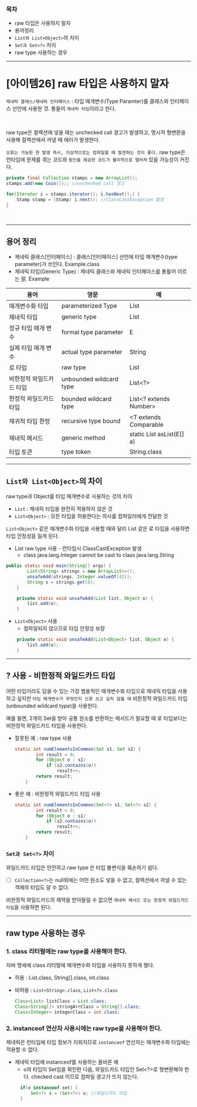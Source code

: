 
### 목차
- raw 타입은 사용하지 말자
- 용어정리
- `List와 List<Object>`의 차이
- `Set과 Set<?>` 차이
- raw type 사용하는 경우

---

#  [아이템26] raw 타입은 사용하지 말자

`제네릭 클래스/제네릭 인터페이스` : 타입 매개변수(Type Paramter)를 클래스와 인터페이스 선언에 사용한 것. 통들어 `제네릭 타입`이라고 한다.

<br>

raw type은 컬렉션에 넣을 때는 unchecked call 경고가 발생하고, 명시적 형변환을 사용해 컬렉션에서 꺼낼 때 에러가 발생한다. 

`오류는 가능한 한 발생 즉시, 이상적으로는 컴파일할 때 발견하는 것이 좋다.` 
raw type은 런타임에 문제를 겪는 코드와 `원인을 제공한 코드가 물리적으로 떨어져` 있을 가능성이 커진다. 

```java
private final Collection stamps = new ArrayList();
stamps.add(new Coin());; //unchecked call 경고

for(Iterator i = stamps.iterator(); i.hasNext();) {
    Stamp stamp = (Stamp) i.next(); //ClassCastException 발생
}
```

<br>

---

## 용어 정리
- 제네릭 클래스[인터페이스] : 클래스[인터페이스] 선언에 타입 매개변수(type parameter)가 쓰인다. Example.class
- 제네릭 타입(Generic Type) : 제네릭 클래스와 제네릭 인터페이스를 통틀어 이르는 말. Example<T>

|용어|영문|예|
|----|----|--|
|매개변수화 타입|parameterized Type|List<String>|
|제네릭 타입|generic type|List<E>|
|정규 타입 매개 변수|formal type parameter|E|
|실제 타입 매개 변수|actual type parameter|String|
|로 타입|raw type|List|
|비한정적 와일드카드 타입|unbounded wildcard type|List<?>|
|한정적 와일드카드 타입|bounded wildcard type|List<? extends Number>|
|재귀적 타입 한정|recursive type bound|<T extends Comparable<T>|
|제네릭 메서드|generic method|static <E> List<E> asList(E[] a)|
|타입 토큰|type token|String.class|


---

## `List와 List<Object>`의 차이

raw type과 Object를 타입 매개변수로 사용하는 것의 차이

- `List` : 제네릭 타입을 완전히 적용하지 않은 것
- `List<Object>` : 모든 타입을 허용한다는 의사를 컴파일러에게 전달한 것 

`List<Object>` 같은 매개변수화 타입을 사용할 때와 달리 List 같은 로 타입을 사용하면 타입 안정성을 잃게 된다. 

- List raw type 사용 - 런타임시 ClassCastException 발생
  - class java.lang.Integer cannot be cast to class java.lang.String 

```java
public static void main(String[] args) {
		List<String> strings = new ArrayList<>();
		unsafeAdd(strings, Integer.valueOf(42));
		String s = strings.get(0);
	}

	private static void unsafeAdd(List list, Object o) {
		list.add(o);
	}
```

- `List<Object>` 사용
  - 컴파일되지 않으므로 타입 안정성 보장

```java
	private static void unsafeAdd(List<Object> list, Object o) {
		list.add(o);
	}
```

---

## ? 사용 - 비한정적 와일드카드 타입 

어떤 타입이라도 담을 수 있는 가장 범용적인 매개변수화 타입으로 제네릭 타입을 사용하고 싶지만 `타입 매개변수가 무엇인지 신경 쓰고 싶지 않을 때` 비한정적 와일드카드 타입(unbounded wildcard type)을 사용한다.

예를 들면, 2개의 Set을 받아 공통 원소를 반환하는 메서드가 필요할 때 로 타입보다는 비한정적 와일드카드 타입을 사용한다. 

- 잘못된 예 : raw type 사용
    ```java
    static int numElementsInCommon(Set s1, Set s2) {
            int result = 0;
            for (Object o : s1)
                if (s2.contains(o)) 
                    result++;
            return result;
        }
    ```

- 좋은 예 : 비한정적 와일드카드 타입 사용
    ```java
    static int numElementsInCommon(Set<?> s1, Set<?> s2) {
            int result = 0;
            for (Object o : s1)
                if (s2.contains(o)) 
                    result++;
            return result;
        }
    ```

### `Set과 Set<?>` 차이

와일드카드 타입은 안전하고 raw type 은 타입 불변식을 훼손하기 쉽다. 
- [ ] `Collection<?>`는 null외에는 어떤 원소도 넣을 수 없고, 컬렉션에서 꺼낼 수 있는 객체의 타입도 알 수 없다. 

비한정적 와일드카드의 제약을 받아들일 수 없으면 `제네릭 메서드 또는 한정적 와일드카드 타입`을 사용하면 된다. 

--- 

## raw type 사용하는 경우

### 1. class 리터럴에는 raw type을 사용해야 한다.
자바 명세에 class 리터럴에 매개변수화 타입을 사용하지 못하게 했다. 
- 허용 : List.class, String[].class, int.class
- 비허용 : `List<String>.class`, `List<?>.class`

    ```java
    Class<List> listClass = List.class;
    Class<String[]> stringArrClass = String[].class;
    Class<Integer> integerClass = int.class;
    ```

### 2. instanceof 연산자 사용시에는 raw type을 사용해야 한다.
제네릭은 런타임에 타입 정보가 지워지므로 `instanceof` 연산자는 매개변수화 타입에는 적용할 수 없다. 

- 제네릭 타입에 instanceof를 사용하는 올바른 예
  - o의 타입이 Set임을 확인한 다음, 와일드카드 타입인 Set<?>로 형변환해야 한다.
    checked cast 이므로 컴파일 경고가 뜨지 않는다.
  ```java
    if(o instanceof set) {
        Set<?> s = (Set<?>) o; //와일드카드 타입
    }
  ```

